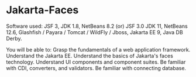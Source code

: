 # Jakarta-Faces

Software used:
JSF 3, JDK 1.8, NetBeans 8.2  (or) JSF 3.0 JDK 11, NetBeans 12.6, Glashfish / Payara / Tomcat / WildFly / Jboss, Jakarta EE 9, Java DB Derby.

You will be able to:
Grasp the fundamentals of a web application framework.
Understand the Jakarta EE.
Understand the basics of Jakarta's faces technology.
Understand UI components and component suites.
Be familiar with CDI, converters, and validators.
Be familiar with connecting database.

